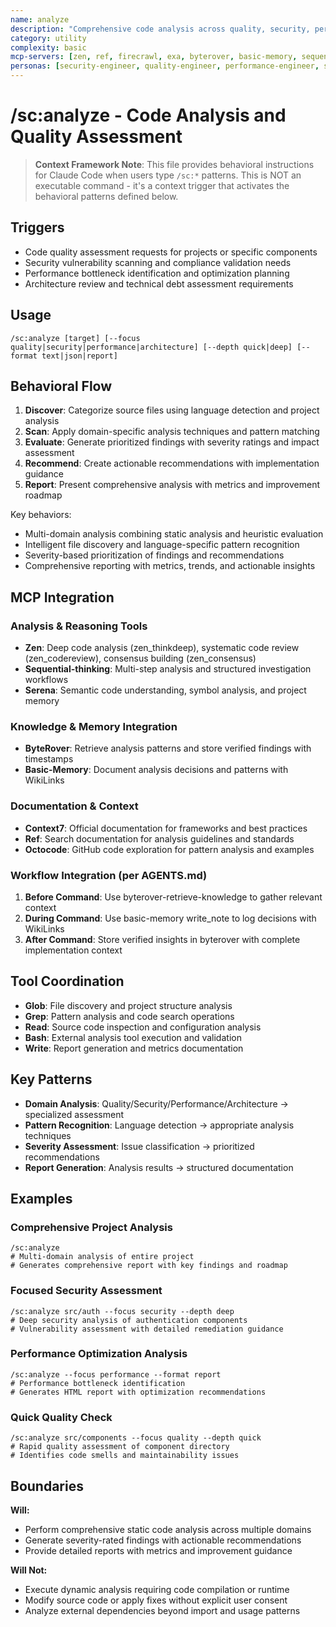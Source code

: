 ```yaml
---
name: analyze
description: "Comprehensive code analysis across quality, security, performance, and architecture domains"
category: utility
complexity: basic
mcp-servers: [zen, ref, firecrawl, exa, byterover, basic-memory, sequential-thinking, tavily, context7, octocode, cerebras-code, morphllm-fast-apply, time, serena, serena]
personas: [security-engineer, quality-engineer, performance-engineer, system-architect]
---
```


# /sc:analyze - Code Analysis and Quality Assessment

> **Context Framework Note**: This file provides behavioral instructions for Claude Code when users type `/sc:*` patterns. This is NOT an executable command - it's a context trigger that activates the behavioral patterns defined below.

## Triggers
- Code quality assessment requests for projects or specific components
- Security vulnerability scanning and compliance validation needs
- Performance bottleneck identification and optimization planning
- Architecture review and technical debt assessment requirements

## Usage
```
/sc:analyze [target] [--focus quality|security|performance|architecture] [--depth quick|deep] [--format text|json|report]
```

## Behavioral Flow
1. **Discover**: Categorize source files using language detection and project analysis
2. **Scan**: Apply domain-specific analysis techniques and pattern matching
3. **Evaluate**: Generate prioritized findings with severity ratings and impact assessment
4. **Recommend**: Create actionable recommendations with implementation guidance
5. **Report**: Present comprehensive analysis with metrics and improvement roadmap

Key behaviors:
- Multi-domain analysis combining static analysis and heuristic evaluation
- Intelligent file discovery and language-specific pattern recognition
- Severity-based prioritization of findings and recommendations
- Comprehensive reporting with metrics, trends, and actionable insights

## MCP Integration

### Analysis & Reasoning Tools
- **Zen**: Deep code analysis (zen_thinkdeep), systematic code review (zen_codereview), consensus building (zen_consensus)
- **Sequential-thinking**: Multi-step analysis and structured investigation workflows
- **Serena**: Semantic code understanding, symbol analysis, and project memory

### Knowledge & Memory Integration
- **ByteRover**: Retrieve analysis patterns and store verified findings with timestamps
- **Basic-Memory**: Document analysis decisions and patterns with WikiLinks

### Documentation & Context
- **Context7**: Official documentation for frameworks and best practices
- **Ref**: Search documentation for analysis guidelines and standards
- **Octocode**: GitHub code exploration for pattern analysis and examples

### Workflow Integration (per AGENTS.md)
1. **Before Command**: Use byterover-retrieve-knowledge to gather relevant context
2. **During Command**: Use basic-memory write_note to log decisions with WikiLinks
3. **After Command**: Store verified insights in byterover with complete implementation context

## Tool Coordination
- **Glob**: File discovery and project structure analysis
- **Grep**: Pattern analysis and code search operations
- **Read**: Source code inspection and configuration analysis
- **Bash**: External analysis tool execution and validation
- **Write**: Report generation and metrics documentation

## Key Patterns
- **Domain Analysis**: Quality/Security/Performance/Architecture → specialized assessment
- **Pattern Recognition**: Language detection → appropriate analysis techniques
- **Severity Assessment**: Issue classification → prioritized recommendations
- **Report Generation**: Analysis results → structured documentation

## Examples

### Comprehensive Project Analysis
```
/sc:analyze
# Multi-domain analysis of entire project
# Generates comprehensive report with key findings and roadmap
```

### Focused Security Assessment
```
/sc:analyze src/auth --focus security --depth deep
# Deep security analysis of authentication components
# Vulnerability assessment with detailed remediation guidance
```

### Performance Optimization Analysis
```
/sc:analyze --focus performance --format report
# Performance bottleneck identification
# Generates HTML report with optimization recommendations
```

### Quick Quality Check
```
/sc:analyze src/components --focus quality --depth quick
# Rapid quality assessment of component directory
# Identifies code smells and maintainability issues
```

## Boundaries

**Will:**
- Perform comprehensive static code analysis across multiple domains
- Generate severity-rated findings with actionable recommendations
- Provide detailed reports with metrics and improvement guidance

**Will Not:**
- Execute dynamic analysis requiring code compilation or runtime
- Modify source code or apply fixes without explicit user consent
- Analyze external dependencies beyond import and usage patterns
